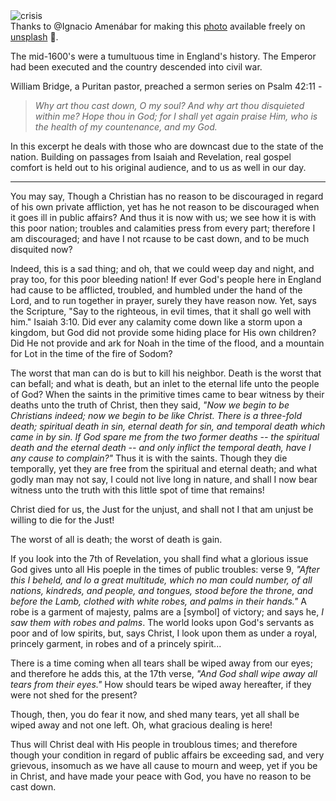 <div class="postImageContainer"><img src="/blogpost/crisis.jpg" class="wideNonMovingPostimage" alt="crisis" title="crisis"></div>

<div class="captionText">Thanks to @Ignacio Amenábar for making this <a href="https://unsplash.com/photos/8b9O31aK7H0" target="_blank">photo</a> available freely on <a href="https://www.unsplash.com" target="_blank">unsplash</a> 🎁.</div>


The mid-1600's were a tumultuous time in England's history. The Emperor had been executed and the country descended into civil war.

William Bridge, a Puritan pastor, preached a sermon series on Psalm 42:11 -

> _Why art thou cast down, O my soul? And why art thou disquieted within me? Hope thou in God; for I shall yet again praise Him, who is the health of my countenance, and my God._

In this excerpt he deals with those who are downcast due to the state of the nation. Building on passages from Isaiah and Revelation, real gospel comfort is held out to his original audience, and to us as well in our day.

-----

You may say, Though a Christian has no reason to be discouraged in regard of his own private affliction, yet has he not reason to be discouraged when it goes ill in public affairs? And thus it is now with us; we see how it is with this poor nation; troubles and calamities press from every part; therefore I am discouraged; and have I not rcause to be cast down, and to be much disquited now?

Indeed, this is a sad thing; and oh, that we could weep day and night, and pray too, for this poor bleeding nation! If ever God's people here in England had cause to be afflicted, troubled, and humbled under the hand of the Lord, and to run together in prayer, surely they have reason now. Yet, says the Scripture, "Say to the righteous, in evil times, that it shall go well with him." Isaiah 3:10. Did ever any calamity come down like a storm upon a kingdom, but God did not provide some hiding place for His own children? Did He not provide and ark for Noah in the time of the flood, and a mountain for Lot in the time of the fire of Sodom? 

The worst that man can do is but to kill his neighbor. Death is the worst that can befall; and what is death, but an inlet to the eternal life unto the people of God? When the saints in the primitive times came to bear witness by their deaths unto the truth of Christ, then they said, _"Now we begin to be Christians indeed; now we begin to be like Christ. There is a three-fold death; spiritual death in sin, eternal death for sin, and temporal death which came in by sin. If God spare me from the two former deaths -- the spiritual death and the eternal death -- and only inflict the temporal death, have I any cause to complain?"_ Thus it is with the saints. Though they die temporally, yet they are free from the spiritual and eternal death; and what godly man may not say, I could not live long in nature, and shall I now bear witness unto the truth with this little spot of time that remains! 

Christ died for us, the Just for the unjust, and shall not I that am unjust be willing to die for the Just! 

The worst of all is death; the worst of death is gain. 


If you look into the 7th of Revelation, you shall find what a glorious issue God gives unto all His poeple in the times of public troubles: verse 9, _"After this I beheld, and lo a great multitude, which no man could number, of all nations, kindreds, and people, and tongues, stood before the throne, and before the Lamb, clothed with white robes, and palms in their hands."_ A robe is a garment of majesty, palms are a [symbol] of victory; and says he, _I saw them with robes and palms_. The world looks upon God's servants as poor and of low spirits, but, says Christ, I look upon them as under a royal, princely garment, in robes and of a princely spirit...

There is a time coming when all tears shall be wiped away from our eyes; and therefore he adds this, at the 17th verse, _"And God shall wipe away all tears from their eyes."_ How should tears be wiped away hereafter, if they were not shed for the present? 

Though, then, you do fear it now, and shed many tears, yet all shall be wiped away and not one left. Oh, what gracious dealing is here!

Thus will Christ deal with His people in troublous times; and therefore though your condition in regard of public affairs be exceeding sad, and very grievous, insomuch as we have all cause to mourn and weep, yet if you be in Christ, and have made your peace with God, you have no reason to be cast down.